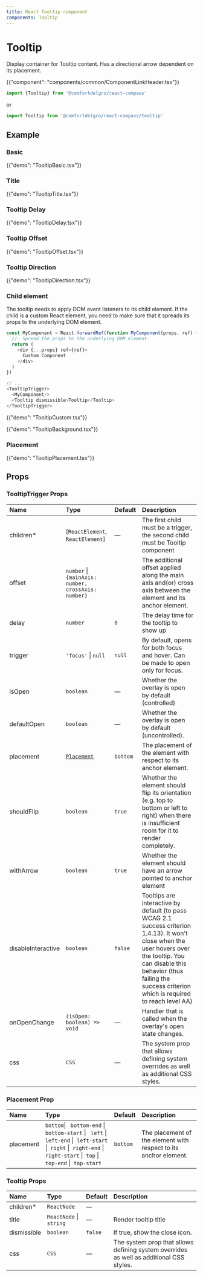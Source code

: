 ```yaml
---
title: React Tooltip component
components: Tooltip
---
```


# Tooltip

<p class="description">Display container for Tooltip content. Has a directional arrow dependent on its placement.</p>

{{"component": "components/common/ComponentLinkHeader.tsx"}}

```jsx
import {Tooltip} from '@comfortdelgro/react-compass'
```

or

```jsx
import Tooltip from '@comfortdelgro/react-compass/tooltip'
```

## Example

### Basic

{{"demo": "TooltipBasic.tsx"}}

### Title

{{"demo": "TooltipTitle.tsx"}}

### Tooltip Delay

{{"demo": "TooltipDelay.tsx"}}

### Tooltip Offset

{{"demo": "TooltipOffset.tsx"}}

### Tooltip Direction

{{"demo": "TooltipDirection.tsx"}}

### Child element

The tooltip needs to apply DOM event listeners to its child element. If the child is a custom React element, you need to make sure that it spreads its props to the underlying DOM element.

```js
const MyComponent = React.forwardRef(function MyComponent(props, ref) {
  //  Spread the props to the underlying DOM element.
  return (
    <div {...props} ref={ref}>
      Custom Component
    </div>
  )
})

// ...
<TooltipTrigger>
  <MyComponent/>
  <Tooltip dismissible>Tooltip</Tooltip>
</TooltipTrigger>
```

{{"demo": "TooltipCustom.tsx"}}

{{"demo": "TooltipBackground.tsx"}}

### Placement

{{"demo": "TooltipPlacement.tsx"}}

## Props

### TooltipTrigger Props

| Name               | Type                                                | Default  | Description                                                                                                                                                                                                                                   |
| :----------------- | :-------------------------------------------------- | :------- | :-------------------------------------------------------------------------------------------------------------------------------------------------------------------------------------------------------------------------------------------- |
| children\*         | [`ReactElement`, `ReactElement`]                    | —        | The first child must be a trigger, the second child must be Tooltip component                                                                                                                                                                 |
| offset             | `number` \| `{mainAxis: number, crossAxis: number}` |          | The additional offset applied along the main axis and(or) cross axis between the element and its anchor element.                                                                                                                              |
| delay              | `number`                                            | `0`      | The delay time for the tooltip to show up                                                                                                                                                                                                     |
| trigger            | `'focus'` \| `null`                                 | `null`   | By default, opens for both focus and hover. Can be made to open only for focus.                                                                                                                                                               |
| isOpen             | `boolean`                                           | —        | Whether the overlay is open by default (controlled)                                                                                                                                                                                           |
| defaultOpen        | `boolean`                                           | —        | Whether the overlay is open by default (uncontrolled).                                                                                                                                                                                        |
| placement          | [`Placement`](#placement-prop)                      | `bottom` | The placement of the element with respect to its anchor element.                                                                                                                                                                              |
| shouldFlip         | `boolean`                                           | `true`   | Whether the element should flip its orientation (e.g. top to bottom or left to right) when there is insufficient room for it to render completely.                                                                                            |
| withArrow          | `boolean`                                           | `true`   | Whether the element should have an arrow pointed to anchor element                                                                                                                                                                            |
| disableInteractive | `boolean`                                           | `false`  | Tooltips are interactive by default (to pass WCAG 2.1 success criterion 1.4.13). It won't close when the user hovers over the tooltip. You can disable this behavior (thus failing the success criterion which is required to reach level AA) |
| onOpenChange       | `(isOpen: boolean) => void`                         | —        | Handler that is called when the overlay's open state changes.                                                                                                                                                                                 |
| css                | `CSS`                                               | —        | The system prop that allows defining system overrides as well as additional CSS styles.                                                                                                                                                       |

### Placement Prop

| Name      | Type                                                                                                                                                                 | Default  | Description                                                      |
| :-------- | :------------------------------------------------------------------------------------------------------------------------------------------------------------------- | :------- | :--------------------------------------------------------------- |
| placement | `bottom`\| ` bottom-end` \| ` bottom-start` \| ` left` \|` left-end` \|` left-start` \|` right` \|` right-end` \|` right-start` \|` top` \|` top-end` \|` top-start` | `bottom` | The placement of the element with respect to its anchor element. |

### Tooltip Props

| Name        | Type                    | Default | Description                                                                             |
| :---------- | :---------------------- | :------ | :-------------------------------------------------------------------------------------- |
| children\*  | `ReactNode`             | —       |                                                                                         |
| title       | `ReactNode` \| `string` | —       | Render tooltip title                                                                    |
| dismissible | `boolean`               | `false` | If true, show the close icon.                                                           |
| css         | `CSS`                   | —       | The system prop that allows defining system overrides as well as additional CSS styles. |
